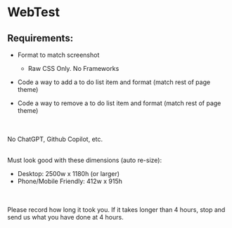 # WebTest
## Requirements:
* Format to match screenshot
    * Raw CSS Only. No Frameworks

* Code a way to add a to do list item and format (match rest of page theme)

* Code a way to remove a to do list item and format (match rest of page theme)

<br/>
<br/>
No ChatGPT, Github Copilot, etc.

<br/>
<br/>

Must look good with these dimensions (auto re-size): 
* Desktop: 2500w x 1180h (or larger)
* Phone/Mobile Friendly: 412w x 915h

<br/>
<br/>
Please record how long it took you. If it takes longer than 4 hours, stop and send us what you have done at 4 hours.